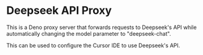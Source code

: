 # Deepseek API Proxy

This is a Deno proxy server that forwards requests to Deepseek's API while
automatically changing the model parameter to "deepseek-chat".

This can be used to configure the Cursor IDE to use Deepseek's API.
